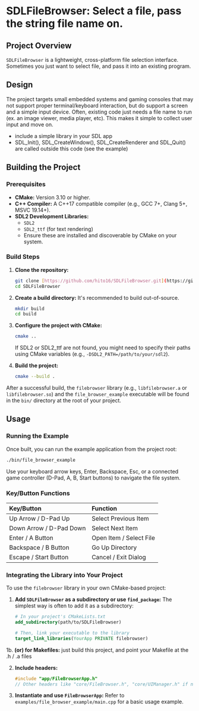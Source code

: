 # SDLFileBrowser: Select a file, pass the string file name on.

## Project Overview

`SDLFileBrowser` is a lightweight, cross-platform file selection interface.  Sometimes you just want to select file, and pass it into an existing program.


## Design
The project targets small embedded systems and gaming consoles that may not support proper terminal/keyboard interaction, but do support a screen and a simple input device.  Often, existing code just needs a file name to run (ex. an image viewer, media player, etc).  This makes it simple to collect user input and move on.
* include a simple library in your SDL app
* SDL_Init(), SDL_CreateWindow(), SDL_CreateRenderer and SDL_Quit() are called outside this code (see the example)


## Building the Project

### Prerequisites

* **CMake:** Version 3.10 or higher.
* **C++ Compiler:** A C++17 compatible compiler (e.g., GCC 7+, Clang 5+, MSVC 19.14+).
* **SDL2 Development Libraries:**
    * `SDL2`
    * `SDL2_ttf` (for text rendering)
    * Ensure these are installed and discoverable by CMake on your system.

### Build Steps

1.  **Clone the repository:**
    ```bash
    git clone [https://github.com/hito16/SDLFileBrowser.git](https://github.com/hito16/SDLFileBrowser.git)
    cd SDLFileBrowser
    ```

2.  **Create a build directory:**
    It's recommended to build out-of-source.
    ```bash
    mkdir build
    cd build
    ```

3.  **Configure the project with CMake:**
    ```bash
    cmake ..
    ```
    If SDL2 or SDL2_ttf are not found, you might need to specify their paths using CMake variables (e.g., `-DSDL2_PATH=/path/to/your/sdl2`).

4.  **Build the project:**
    ```bash
    cmake --build .
    ```

After a successful build, the `filebrowser` library (e.g., `libfilebrowser.a` or `libfilebrowser.so`) and the `file_browser_example` executable will be found in the `bin/` directory at the root of your project.

## Usage

### Running the Example

Once built, you can run the example application from the project root:

```bash
./bin/file_browser_example
```
Use your keyboard arrow keys, Enter, Backspace, Esc, or a connected game controller (D-Pad, A, B, Start buttons) to navigate the file system.

### Key/Button Functions

| Key/Button        | Function               |
| :---------------- | :--------------------- |
| Up Arrow / D-Pad Up | Select Previous Item   |
| Down Arrow / D-Pad Down | Select Next Item       |
| Enter / A Button  | Open Item / Select File |
| Backspace / B Button | Go Up Directory        |
| Escape / Start Button | Cancel / Exit Dialog   |

### Integrating the Library into Your Project

To use the `filebrowser` library in your own CMake-based project:

1.  **Add `SDLFileBrowser` as a subdirectory or use `find_package`:**
    The simplest way is often to add it as a subdirectory:
    ```cmake
    # In your project's CMakeLists.txt
    add_subdirectory(path/to/SDLFileBrowser)

    # Then, link your executable to the library
    target_link_libraries(YourApp PRIVATE filebrowser)
    ```

1b. **(or) for Makefiles:**
    just build this project, and point your Makefile at the .h / .a files

2.  **Include headers:**
    ```cpp
    #include "app/FileBrowserApp.h"
    // Other headers like "core/FileBrowser.h", "core/UIManager.h" if needed
    ```
3.  **Instantiate and use `FileBrowserApp`:**
    Refer to `examples/file_browser_example/main.cpp` for a basic usage example.
